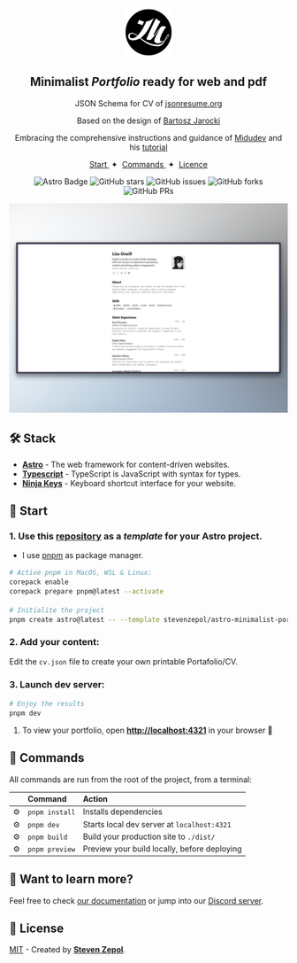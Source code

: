 <div align="center">
<img src="logo.png" height="90px" width="auto" /> 

<h2>Minimalist <em>Portfolio</em>  ready for web and pdf</h2>

<p>JSON Schema for CV of <a href="https://jsonresume.org/schema/">jsonresume.org</a></p>

<p>Based on the design of <a href="https://github.com/BartoszJarocki/cv">Bartosz Jarocki</a></p>

<p>Embracing the comprehensive instructions and guidance of <a href="https://github.com/midudev/minimalist-portfolio-json">Midudev</a> and his <a href="https://www.youtube.com/watch?v=Zwh92LTB-Bk&t=474s">tutorial</a></p>

</div>

<div align="center">
    <a href="#🚀-Start">
        Start
    </a>
    <span>&nbsp;✦&nbsp;</span>
    <a href="#🧞-Commands">
        Commands
    </a>
    <span>&nbsp;✦&nbsp;</span>
    <a href="#🔑-License">
        Licence
    </a>
   
</div>

<p></p>

<div align="center">

![Astro Badge](https://img.shields.io/badge/Astro-BC52EE?logo=astro&logoColor=fff&style=flat)
![GitHub stars](https://img.shields.io/github/stars/stevenzepol/astro-minimalist-portfolio)
![GitHub issues](https://img.shields.io/github/issues/stevenzepol/astro-minimalist-portfolio)
![GitHub forks](https://img.shields.io/github/forks/stevenzepol/astro-minimalist-portfolio)
![GitHub PRs](https://img.shields.io/github/issues-pr/stevenzepol/astro-minimalist-portfolio)

</div>

<img src="screenshot.png"></img>

## 🛠️ Stack

- [**Astro**](https://astro.build/) - The web framework for content-driven websites.
- [**Typescript**](https://www.typescriptlang.org/) - TypeScript is JavaScript with syntax for types.
- [**Ninja Keys**](https://github.com/ssleptsov/ninja-keys) - Keyboard shortcut interface for your website.

## 🚀 Start

### 1. Use this [repository](https://github.com/stevenzepol/astro-minimalist-portfolio) as a _template_ for your Astro project.


- I use [pnpm](https://pnpm.io/installation) as package manager.

```bash
# Active pnpm in MacOS, WSL & Linux:
corepack enable
corepack prepare pnpm@latest --activate

# Initialite the project
pnpm create astro@latest -- --template stevenzepol/astro-minimalist-portfolio
```

### 2. Add your content:
Edit the `cv.json` file to create your own printable Portafolio/CV.
### 3.  Launch dev server:

```bash
# Enjoy the results
pnpm dev
```

1. To view your portfolio, open [**http://localhost:4321**](http://localhost:4321/) in your browser 🚀


## 🧞 Commands

All commands are run from the root of the project, from a terminal:

|   | Command                   | Action                                           |
|:--| :------------------------ | :----------------------------------------------- |
|⚙️ | `pnpm install`             | Installs dependencies                            |
|⚙️ | `pnpm dev`             | Starts local dev server at `localhost:4321`      |
|⚙️ | `pnpm build`           | Build your production site to `./dist/`          |
|⚙️ | `pnpm preview`         | Preview your build locally, before deploying     |


## 👀 Want to learn more?

Feel free to check [our documentation](https://docs.astro.build) or jump into our [Discord server](https://astro.build/chat).

## 🔑 License

[MIT](LICENSE.txt) - Created by [**Steven Zepol**](https://github.com/stevenzepol/).